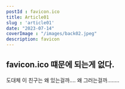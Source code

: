 ```yaml
---
postId : favicon.ico
title: Article01
slug : 'article01'
date: "2023-07-14"
coverImage : "/images/back02.jpeg"
description: favicon
---
```


## favicon.ico 떄문에 되는게 없다.
도대체 이 친구는 왜 있는걸까.... 왜 그러는걸까........

